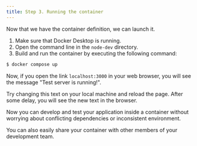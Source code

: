 ```yaml
---
title: Step 3. Running the container
---
```


Now that we have the container definition, we can launch it.

1. Make sure that Docker Desktop is running.
2. Open the command line in the `node-dev` directory.
3. Build and run the container by executing the following command:  

```bash
$ docker compose up
``` 

Now, if you open the link `localhost:3000` in your web browser, you will see the message "Test server is running!".

Try changing this text on your local machine and reload the page. After some delay, you will see the new text in the browser.

Now you can develop and test your application inside a container without worrying about conflicting dependencies or inconsistent environment.

You can also easily share your container with other members of your development team.